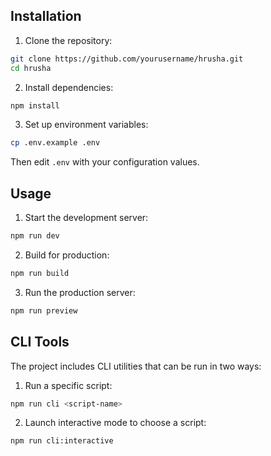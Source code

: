 ## Installation

1. Clone the repository:
  ```bash
  git clone https://github.com/yourusername/hrusha.git
  cd hrusha
  ```

2. Install dependencies:
  ```bash
  npm install
  ```

3. Set up environment variables:
  ```bash
  cp .env.example .env
  ```
  Then edit `.env` with your configuration values.

## Usage

1. Start the development server:
  ```bash
  npm run dev
  ```

2. Build for production:
  ```bash
  npm run build
  ```

3. Run the production server:
  ```bash
  npm run preview
  ```

## CLI Tools

The project includes CLI utilities that can be run in two ways:

1. Run a specific script:
  ```bash
  npm run cli <script-name>
  ```

2. Launch interactive mode to choose a script:
  ```bash
  npm run cli:interactive
  ```